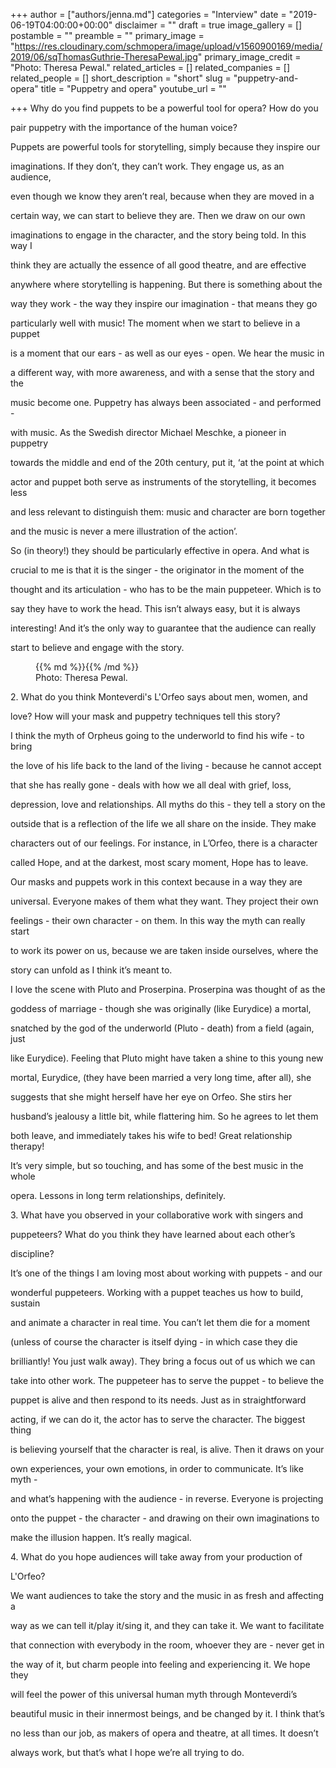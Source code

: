 +++
author = ["authors/jenna.md"]
categories = "Interview"
date = "2019-06-19T04:00:00+00:00"
disclaimer = ""
draft = true
image_gallery = []
postamble = ""
preamble = ""
primary_image = "https://res.cloudinary.com/schmopera/image/upload/v1560900169/media/2019/06/sqThomasGuthrie-TheresaPewal.jpg"
primary_image_credit = "Photo: Theresa Pewal."
related_articles = []
related_companies = []
related_people = []
short_description = "short"
slug = "puppetry-and-opera"
title = "Puppetry and opera"
youtube_url = ""

+++
Why do you find puppets to be a powerful tool for opera? How do you

pair puppetry with the importance of the human voice?

Puppets are powerful tools for storytelling, simply because they inspire our

imaginations. If they don’t, they can’t work. They engage us, as an audience,

even though we know they aren’t real, because when they are moved in a

certain way, we can start to believe they are. Then we draw on our own

imaginations to engage in the character, and the story being told. In this way I

think they are actually the essence of all good theatre, and are effective

anywhere where storytelling is happening. But there is something about the

way they work - the way they inspire our imagination - that means they go

particularly well with music! The moment when we start to believe in a puppet

is a moment that our ears - as well as our eyes - open. We hear the music in

a different way, with more awareness, and with a sense that the story and the

music become one. Puppetry has always been associated - and performed -

with music. As the Swedish director Michael Meschke, a pioneer in puppetry

towards the middle and end of the 20th century, put it, ‘at the point at which

actor and puppet both serve as instruments of the storytelling, it becomes less

and less relevant to distinguish them: music and character are born together

and the music is never a mere illustration of the action’.

So (in theory!) they should be particularly effective in opera. And what is

crucial to me is that it is the singer - the originator in the moment of the

thought and its articulation - who has to be the main puppeteer. Which is to

say they have to work the head. This isn’t always easy, but it is always

interesting! And it’s the only way to guarantee that the audience can really

start to believe and engage with the story.

<figure data-type="image">{{% md %}}{{% /md %}}

<figcaption>Photo: Theresa Pewal.</figcaption>

</figure>

2\. What do you think Monteverdi's L'Orfeo says about men, women, and

love? How will your mask and puppetry techniques tell this story?

I think the myth of Orpheus going to the underworld to find his wife - to bring

the love of his life back to the land of the living - because he cannot accept

that she has really gone - deals with how we all deal with grief, loss,

depression, love and relationships. All myths do this - they tell a story on the

outside that is a reflection of the life we all share on the inside. They make

characters out of our feelings. For instance, in L’Orfeo, there is a character

called Hope, and at the darkest, most scary moment, Hope has to leave.

Our masks and puppets work in this context because in a way they are

universal. Everyone makes of them what they want. They project their own

feelings - their own character - on them. In this way the myth can really start

to work its power on us, because we are taken inside ourselves, where the

story can unfold as I think it’s meant to.

I love the scene with Pluto and Proserpina. Proserpina was thought of as the

goddess of marriage - though she was originally (like Eurydice) a mortal,

snatched by the god of the underworld (Pluto - death) from a field (again, just

like Eurydice). Feeling that Pluto might have taken a shine to this young new

mortal, Eurydice, (they have been married a very long time, after all), she

suggests that she might herself have her eye on Orfeo. She stirs her

husband’s jealousy a little bit, while flattering him. So he agrees to let them

both leave, and immediately takes his wife to bed! Great relationship therapy!

It’s very simple, but so touching, and has some of the best music in the whole

opera. Lessons in long term relationships, definitely.

3\. What have you observed in your collaborative work with singers and

puppeteers? What do you think they have learned about each other’s

discipline?

It’s one of the things I am loving most about working with puppets - and our

wonderful puppeteers. Working with a puppet teaches us how to build, sustain

and animate a character in real time. You can’t let them die for a moment

(unless of course the character is itself dying - in which case they die

brilliantly! You just walk away). They bring a focus out of us which we can

take into other work. The puppeteer has to serve the puppet - to believe the

puppet is alive and then respond to its needs. Just as in straightforward

acting, if we can do it, the actor has to serve the character. The biggest thing

is believing yourself that the character is real, is alive. Then it draws on your

own experiences, your own emotions, in order to communicate. It’s like myth -

and what’s happening with the audience - in reverse. Everyone is projecting

onto the puppet - the character - and drawing on their own imaginations to

make the illusion happen. It’s really magical.

4\. What do you hope audiences will take away from your production of

L'Orfeo?

We want audiences to take the story and the music in as fresh and affecting a

way as we can tell it/play it/sing it, and they can take it. We want to facilitate

that connection with everybody in the room, whoever they are - never get in

the way of it, but charm people into feeling and experiencing it. We hope they

will feel the power of this universal human myth through Monteverdi’s

beautiful music in their innermost beings, and be changed by it. I think that’s

no less than our job, as makers of opera and theatre, at all times. It doesn’t

always work, but that’s what I hope we’re all trying to do.